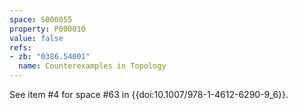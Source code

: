 ```yaml
---
space: S000055
property: P000010
value: false
refs:
- zb: "0386.54001"
  name: Counterexamples in Topology
---
```


See item #4 for space #63 in {{doi:10.1007/978-1-4612-6290-9_6}}.
